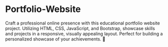 # Portfolio-Website
Craft a professional online presence with this educational portfolio website project. Utilizing HTML, CSS, JavaScript, and Bootstrap, showcase skills and projects in a responsive, visually appealing layout. Perfect for building a personalized showcase of your achievements. 🚀
